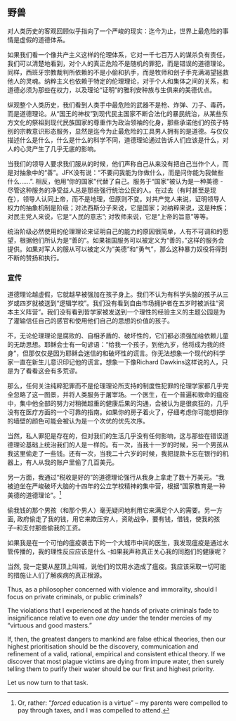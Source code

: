 ## 野兽

对人类历史的客观回顾似乎指向了一个严峻的现实：迄今为止，世界上最危险的事情是虚假的道德体系。

如果我们看一个像共产主义这样的伦理体系，它对一千七百万人的谋杀负有责任，我们可以清楚地看到，对个人的真正危险不是随机的罪犯，而是错误的道德理论。同样，西班牙宗教裁判所依赖的不是小偷和扒手，而是牧师和刽子手充满渴望拯救他人的灵魂。纳粹主义也依赖于特定的伦理理论，对于个人和集体之间的关系，和道德必须为那些在权力，以及理论“证明”的雅利安种族与生俱来的美德优点。

纵观整个人类历史，我们看到人类手中最危险的武器不是枪、炸弹、刀子、毒药，而是道德理论。从“国王的神权”到现代民主国家不断合法化的暴民统治，从某些东方文化的祭祖到现代民族国家的尊重作为政治领袖的化身，那些承诺他们的孩子特别的宗教意识形态服务，显然是迄今为止最危险的工具男人拥有的是道德。与仅仅描述什么是什么，什么是什么的科学不同，道德理论通过告诉人们应该是什么，对人的心灵产生了几乎无底的影响。

当我们的领导人要求我们服从的时候，他们声称自己从来没有把自己当作个人，而是对抽象中的“善”。JFK没有说：“不要问我能为你做什么，而是问你能为我做些什么……”.  相反，他用“你的国家”代替了自己。服务于“国家”被认为是一种美德 - 尽管这种服务的净受益人总是那些强行统治公民的人。在过去（有时甚至是现在），领导人认同上帝，而不是地理，但原则不变。对共产党人来说，证明领导人权力的抽象机制是阶级；对法西斯分子来说，它是国家；对纳粹来说，这是种族；对民主党人来说，它是“人民的意志”; 对牧师来说，它是“上帝的旨意”等等。

统治阶级必然使用的伦理理论来证明自己的能力的原因很简单，人有不可调和的愿望，根据他们所认为是“善的”。如果祖国服务可以被定义为“善的，”这样的服务会提供。如果对军人的服从可以被定义为“美德”和“勇气”，那么这种暴力奴役将得到不断的赞扬和执行。

### 宣传

道德理论越虚假，它就越早被强加在孩子身上。我们不认为有科学头脑的孩子从三岁或四岁就被送到“逻辑学校”。我们没有看到自由市场拥护者在五岁时被派往“资本主义阵营”。我们没有看到哲学家被发送到一个理性的经验主义的主题公园是为了灌输信任自己的感官和使用他们自己的思想的价值的孩子。

不，无论伦理理论是腐败的、自相矛盾的、破坏性的，它们都必须强加给依赖儿童的无助思想。耶稣会士有一句谚语：“给我一个孩子，到他九岁，他将成为我的终身”，但那仅仅是因为耶稣会迷信的和破坏性的谎言。你无法想象一个现代的科学家一直在新生儿意识印记他的谎言。想象一下像Richard Dawkins这样说的人，只是为了看看这会有多荒谬。

那么，任何关注纯粹犯罪而不是伦理理论所支持的制度性犯罪的伦理学家都几乎完全忽略了这一图景，并将人类服务于屠宰场。一个医生，在一个普遍和致命的瘟疫中，集中他全部的努力对稍微超重的健康后果的沟通，会被认为是很疯狂的，几乎没有在医疗方面的一个可靠的指南。如果你的房子着火了，仔细考虑你可能想把你的墙壁的颜色可能会被认为是一个次优的优先次序。

当然，私人罪犯是存在的，但对我们的生活几乎没有任何影响，这与那些在错误道德理论基础上统治我们的人是一样的。有一次，当我十一岁的时候，另一个男孩从我这里偷走了一些钱。还有一次，当我二十六岁的时候，我把提款卡忘在银行的机器上，有人从我的账户里偷了几百美元。

另一方面，我通过“税收是好的”的道德理论强行从我身上拿走了数十万美元。“我被迫坐在严峻破坏大脑的十四年的公立学校精神的集中营，根据“国家教育是一种美德的道德理论”。[^12]

偷我钱的那个男孩（和那个男人）毫无疑问地利用它来满足个人的需要。另一方面, 政府偷走了我的钱，用它来欺压穷人，资助战争，要有钱，借钱，使我的孩子–和支付那些偷我的工资。

如果我是在一个可怕的瘟疫袭击下的一个大城市中间的医生，我发现瘟疫是通过水管传播的，我的理性反应应该是什么 -如果我声称真正关心我的同胞们的健康呢？

当然, 我一定要从屋顶上叫喊，说他们的饮用水造成了瘟疫。我应该采取一切可能的措施让人们了解疾病的真正根源。

Thus, as a philosopher concerned with violence and immorality, should I focus on private criminals, or public criminals?

The violations that I experienced at the hands of private criminals fade to insignificance relative to even *one day* under the tender mercies of my “virtuous and good masters.”

If, then, the greatest dangers to mankind are false ethical theories, then our highest prioritisation should be the discovery, communication and refinement of a valid, rational, empirical and consistent ethical theory. If we discover that most plague victims are dying from impure water, then surely telling them to purify their water should be our first and highest priority.

Let us now turn to that task.

[^12]: Or, rather: “*forced* education is a virtue” – my parents were compelled to pay through taxes, and I was compelled to attend.
